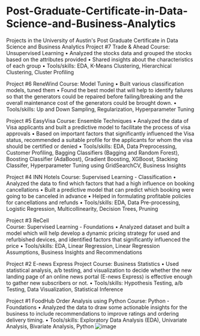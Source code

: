 # Post-Graduate-Certificate-in-Data-Science-and-Business-Analytics
Projects in the University of Austin's Post Graduate Certificate in Data Science and Business Analytics
Project #7 Trade & Ahead
Course: Unsupervised Learning
•	Analyzed the stocks data and grouped the stocks based on the attributes provided
•	Shared insights about the characteristics of each group
•	Tools/skills: EDA, K-Means Clustering, Hierarchical Clustering, Cluster Profiling 

Project #6  ReneWind
Course: Model Tuning
•	Built various classification models, tuned them
•	Found the best model that will help to identify failures so that the generators could be repaired before failing/breaking and the overall maintenance cost of the generators could be brought down. 
•	Tools/skills: Up and Down Sampling, Regularization, Hyperparameter Tuning

Project #5 EasyVisa
Course: Ensemble Techniques
•	Analyzed the data of Visa applicants and built a predictive model to facilitate the process of visa approvals
•	Based on important factors that significantly influenced the Visa status, recommended a suitable profile for the applicants for whom the visa should be certified or denied
•	Tools/skills: EDA, Data Preprocessing, Customer Profiling, Bagging Classifiers (Bagging and Random Forest), Boosting Classifier (AdaBoost), Gradient Boosting, XGBoost, Stacking Classifer, Hyperparameter Tuning using GridSearchCV, Business Insights 

Project #4 INN Hotels 
Course: Supervised Learning - Classification
•	Analyzed the data to find which factors that had a high influence on booking cancellations
•	Built a predictive model that can predict which booking were going to be canceled in advance
•	Helped in formulating profitable policies for cancellations and refunds 
•	Tools/skills: EDA, Data Pre-processing, Logistic Regression, Multicollinearity, Decision Trees, Pruning

Project #3 ReCell  
Course: Supervised Learning - Foundations
•	Analyzed dataset and built a model which will help develop a dynamic pricing strategy for used and refurbished devices, and identified factors that significantly influenced the price 
•	Tools/skills: EDA, Linear Regression, Linear Regression Assumptions, Business Insights and Recommendations 

Project #2 E-news Express Project
Course: Business Statistics
•	Used statistical analysis, a/b testing, and visualization to decide whether the new landing page of an online news portal (E-news Express) is effective enough to gather new subscribers or not. 
•	Tools/skills: Hypothesis Testing, a/b Testing, Data Visualization, Statistical Inference 

Project #1 FoodHub Order Analysis using Python
Course: Python - Foundations
•	Analyzed the data to draw some actionable insights for the business to include recommendations to improve ratings and ordering delivery timing. 
•	Tools/skills: Exploratory Data Analysis (EDA), Univariate Analysis, Bivariate Analysis, Python 
![image](https://github.com/emgifford/Post-Graduate-Certificate-in-Data-Science-and-Business-Analytics/assets/133807120/0f5d53e5-1e40-49e1-8b57-3dc889eeb9c0)
